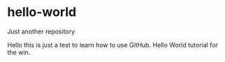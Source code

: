 # hello-world
Just another repository


Hello this is just a test to learn how to use GitHub. Hello World tutorial for the win. 
